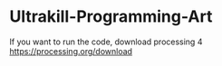 # Ultrakill-Programming-Art
If you want to run the code, download processing 4
https://processing.org/download
